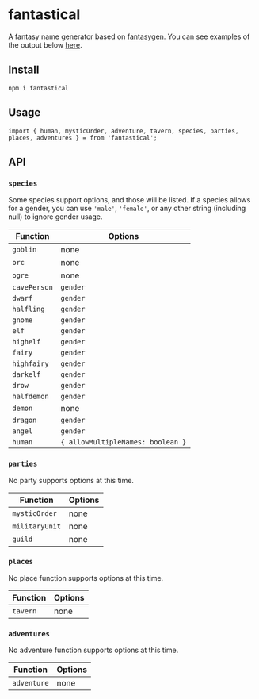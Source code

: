 # fantastical
A fantasy name generator based on [fantasygen](https://github.com/alxgiraud/fantasygen). You can see examples of the output below [here](http://fantasygen.herokuapp.com/).

## Install
`npm i fantastical`

## Usage
`import { human, mysticOrder, adventure, tavern, species, parties, places, adventures } = from 'fantastical';`

## API

### `species`

Some species support options, and those will be listed. If a species allows for a gender, you can use `'male'`, `'female'`, or any other string (including null) to ignore gender usage.

Function      | Options
--------      | -------
`goblin`      | none
`orc`         | none
`ogre`        | none
`cavePerson`  | `gender`
`dwarf`       | `gender`
`halfling`    | `gender`
`gnome`       | `gender`
`elf`         | `gender`
`highelf`     | `gender`
`fairy`       | `gender`
`highfairy`   | `gender`
`darkelf`     | `gender`
`drow`        | `gender`
`halfdemon`   | `gender`
`demon`       | none
`dragon`      | `gender`
`angel`       | `gender`
`human`       | `{ allowMultipleNames: boolean }`

### `parties`

No party supports options at this time.

Function      | Options
--------      | -------
`mysticOrder` | none
`militaryUnit`| none
`guild`       | none

### `places`

No place function supports options at this time.

Function      | Options
--------      | -------
`tavern`      | none

### `adventures`

No adventure function supports options at this time.

Function      | Options
--------      | -------
`adventure`   | none
